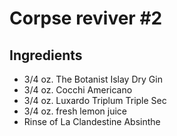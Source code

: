 Corpse reviver #2
=================

Ingredients
-----------

- 3/4 oz. The Botanist Islay Dry Gin
- 3/4 oz. Cocchi Americano
- 3/4 oz. Luxardo Triplum Triple Sec
- 3/4 oz. fresh lemon juice
- Rinse of La Clandestine Absinthe 
